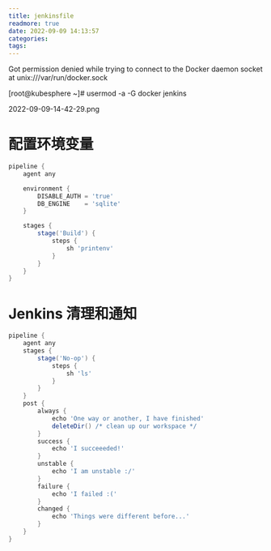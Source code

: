 ```yaml
---
title: jenkinsfile
readmore: true
date: 2022-09-09 14:13:57
categories:
tags:
---
```



Got permission denied while trying to connect to the Docker daemon socket at unix:///var/run/docker.sock

[root@kubesphere ~]# usermod -a -G docker jenkins

2022-09-09-14-42-29.png


# 配置环境变量

```groovy
pipeline {
    agent any

    environment {
        DISABLE_AUTH = 'true'
        DB_ENGINE    = 'sqlite'
    }

    stages {
        stage('Build') {
            steps {
                sh 'printenv'
            }
        }
    }
}
```

# Jenkins 清理和通知

```groovy
pipeline {
    agent any
    stages {
        stage('No-op') {
            steps {
                sh 'ls'
            }
        }
    }
    post {
        always {
            echo 'One way or another, I have finished'
            deleteDir() /* clean up our workspace */
        }
        success {
            echo 'I succeeeded!'
        }
        unstable {
            echo 'I am unstable :/'
        }
        failure {
            echo 'I failed :('
        }
        changed {
            echo 'Things were different before...'
        }
    }
}
```